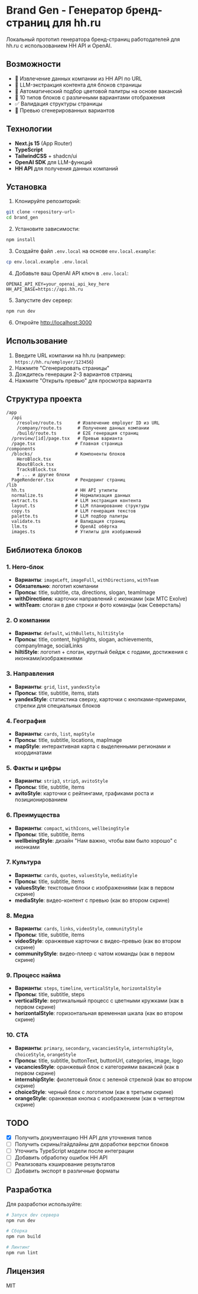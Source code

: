 # Brand Gen - Генератор бренд-страниц для hh.ru

Локальный прототип генератора бренд-страниц работодателей для hh.ru с использованием HH API и OpenAI.

## Возможности

- 🔗 Извлечение данных компании из HH API по URL
- 🤖 LLM-экстракция контента для блоков страницы
- 🎨 Автоматический подбор цветовой палитры на основе вакансий
- 📱 10 типов блоков с различными вариантами отображения
- ✅ Валидация структуры страницы
- 👀 Превью сгенерированных вариантов

## Технологии

- **Next.js 15** (App Router)
- **TypeScript**
- **TailwindCSS** + shadcn/ui
- **OpenAI SDK** для LLM-функций
- **HH API** для получения данных компаний

## Установка

1. Клонируйте репозиторий:
```bash
git clone <repository-url>
cd brand_gen
```

2. Установите зависимости:
```bash
npm install
```

3. Создайте файл `.env.local` на основе `env.local.example`:
```bash
cp env.local.example .env.local
```

4. Добавьте ваш OpenAI API ключ в `.env.local`:
```
OPENAI_API_KEY=your_openai_api_key_here
HH_API_BASE=https://api.hh.ru
```

5. Запустите dev сервер:
```bash
npm run dev
```

6. Откройте [http://localhost:3000](http://localhost:3000)

## Использование

1. Введите URL компании на hh.ru (например: `https://hh.ru/employer/123456`)
2. Нажмите "Сгенерировать страницы"
3. Дождитесь генерации 2-3 вариантов страниц
4. Нажмите "Открыть превью" для просмотра варианта

## Структура проекта

```
/app
  /api
    /resolve/route.ts      # Извлечение employer ID из URL
    /company/route.ts      # Получение данных компании
    /build/route.ts        # E2E генерация страниц
  /preview/[id]/page.tsx   # Превью варианта
  /page.tsx               # Главная страница
/components
  /blocks/                # Компоненты блоков
    HeroBlock.tsx
    AboutBlock.tsx
    TracksBlock.tsx
    # ... и другие блоки
  PageRenderer.tsx        # Рендеринг страниц
/lib
  hh.ts                   # HH API утилиты
  normalize.ts            # Нормализация данных
  extract.ts              # LLM экстракция контента
  layout.ts               # LLM планирование структуры
  copy.ts                 # LLM генерация текстов
  palette.ts              # LLM подбор палитры
  validate.ts             # Валидация страниц
  llm.ts                  # OpenAI обёртка
  images.ts               # Утилиты для изображений
```

## Библиотека блоков

### 1. Hero-блок
- **Варианты**: `imageLeft`, `imageFull`, `withDirections`, `withTeam`
- **Обязательно**: логотип компании
- **Пропсы**: title, subtitle, cta, directions, slogan, teamImage
- **withDirections**: карточки направлений с иконками (как MTC Exolve)
- **withTeam**: слоган в две строки и фото команды (как Северсталь)

### 2. О компании
- **Варианты**: `default`, `withBullets`, `hiltiStyle`
- **Пропсы**: title, content, highlights, slogan, achievements, companyImage, socialLinks
- **hiltiStyle**: логотип + слоган, круглый бейдж с годами, достижения с иконками/изображениями

### 3. Направления
- **Варианты**: `grid`, `list`, `yandexStyle`
- **Пропсы**: title, subtitle, items, stats
- **yandexStyle**: статистика сверху, карточки с кнопками-примерами, стрелки для специальных блоков

### 4. География
- **Варианты**: `cards`, `list`, `mapStyle`
- **Пропсы**: title, subtitle, locations, mapImage
- **mapStyle**: интерактивная карта с выделенными регионами и координатами

### 5. Факты и цифры
- **Варианты**: `strip3`, `strip5`, `avitoStyle`
- **Пропсы**: title, subtitle, items
- **avitoStyle**: карточки с рейтингами, графиками роста и позиционированием

### 6. Преимущества
- **Варианты**: `compact`, `withIcons`, `wellbeingStyle`
- **Пропсы**: title, subtitle, items
- **wellbeingStyle**: дизайн "Нам важно, чтобы вам было хорошо" с иконками

### 7. Культура
- **Варианты**: `cards`, `quotes`, `valuesStyle`, `mediaStyle`
- **Пропсы**: title, subtitle, items
- **valuesStyle**: текстовые блоки с изображениями (как в первом скрине)
- **mediaStyle**: видео-контент с превью (как во втором скрине)

### 8. Медиа
- **Варианты**: `cards`, `links`, `videoStyle`, `communityStyle`
- **Пропсы**: title, subtitle, items
- **videoStyle**: оранжевые карточки с видео-превью (как во втором скрине)
- **communityStyle**: видео-плеер с чатом команды (как в первом скрине)

### 9. Процесс найма
- **Варианты**: `steps`, `timeline`, `verticalStyle`, `horizontalStyle`
- **Пропсы**: title, subtitle, steps
- **verticalStyle**: вертикальный процесс с цветными кружками (как в первом скрине)
- **horizontalStyle**: горизонтальная временная шкала (как во втором скрине)

### 10. CTA
- **Варианты**: `primary`, `secondary`, `vacanciesStyle`, `internshipStyle`, `choiceStyle`, `orangeStyle`
- **Пропсы**: title, subtitle, buttonText, buttonUrl, categories, image, logo
- **vacanciesStyle**: оранжевый блок с категориями вакансий (как в первом скрине)
- **internshipStyle**: фиолетовый блок с зеленой стрелкой (как во втором скрине)
- **choiceStyle**: черный блок с логотипом (как в третьем скрине)
- **orangeStyle**: оранжевая кнопка с изображением (как в четвертом скрине)

## TODO

- [x] Получить документацию HH API для уточнения типов
- [ ] Получить скрины/гайдлайны для доработки верстки блоков
- [ ] Уточнить TypeScript модели после интеграции
- [ ] Добавить обработку ошибок HH API
- [ ] Реализовать кэширование результатов
- [ ] Добавить экспорт в различные форматы

## Разработка

Для разработки используйте:

```bash
# Запуск dev сервера
npm run dev

# Сборка
npm run build

# Линтинг
npm run lint
```

## Лицензия

MIT
